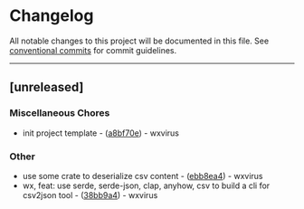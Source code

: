 # Changelog

All notable changes to this project will be documented in this file. See [conventional commits](https://www.conventionalcommits.org/) for commit guidelines.

---
## [unreleased]

### Miscellaneous Chores

- init project template - ([a8bf70e](https://github.com/tyrchen/geektime-rust-live-coding/commit/a8bf70e85d6ae69d9ad5ebf5f94ddf3103f9545d)) - wxvirus

### Other

- use some crate to deserialize csv content - ([ebb8ea4](https://github.com/tyrchen/geektime-rust-live-coding/commit/ebb8ea48b5c2c79782fa488b8811dabcb4b686e5)) - wxvirus
- wx, feat: use serde, serde-json, clap, anyhow, csv to build a cli for csv2json tool - ([38bb9a4](https://github.com/tyrchen/geektime-rust-live-coding/commit/38bb9a496e1cbaf216f75e22fc9e5ede81f7c85d)) - wxvirus

<!-- generated by git-cliff -->
